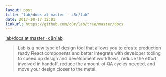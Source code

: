 ```yaml
---
layout: post
title: "lab/docs at master · c8r/lab"
date: 2017-10-17 12:01
linkurl: https://github.com/c8r/lab/tree/master/docs
---
```


[lab/docs at master · c8r/lab](https://github.com/c8r/lab/tree/master/docs)

> Lab is a new type of design tool that allows you to create production ready React components and better integrate with developer tooling to speed up design and development workflows, reduce the effort involved in handoff, reduce the amount of QA cycles needed, and move your design closer to the metal.